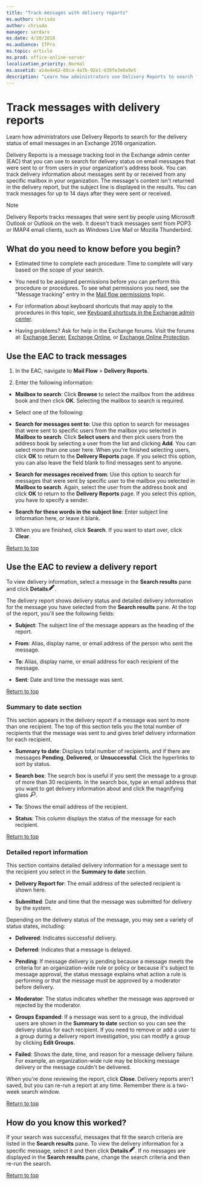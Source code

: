 ```yaml
---
title: "Track messages with delivery reports"
ms.author: chrisda
author: chrisda
manager: serdars
ms.date: 4/20/2018
ms.audience: ITPro
ms.topic: article
ms.prod: office-online-server
localization_priority: Normal
ms.assetid: a14e4e62-08ca-4a7b-92e1-d39fe3e0a9e5
description: "Learn how administrators use Delivery Reports to search for the delivery status of email messages in an Exchange 2016 organization."
---
```


# Track messages with delivery reports

Learn how administrators use Delivery Reports to search for the delivery status of email messages in an Exchange 2016 organization.
  
Delivery Reports is a message tracking tool in the Exchange admin center (EAC) that you can use to search for delivery status on email messages that were sent to or from users in your organization's address book. You can track delivery information about messages sent by or received from any specific mailbox in your organization. The message's content isn't returned in the delivery report, but the subject line is displayed in the results. You can track messages for up to 14 days after they were sent or received.
  
> [!NOTE]
> Delivery Reports tracks messages that were sent by people using Microsoft Outlook or Outlook on the web. It doesn't track messages sent from POP3 or IMAP4 email clients, such as Windows Live Mail or Mozilla Thunderbird. 
  
## What do you need to know before you begin?

- Estimated time to complete each procedure: Time to complete will vary based on the scope of your search.
    
- You need to be assigned permissions before you can perform this procedure or procedures. To see what permissions you need, see the "Message tracking" entry in the [Mail flow permissions](../../permissions/feature-permissions/mail-flow-perms.md) topic. 
    
- For information about keyboard shortcuts that may apply to the procedures in this topic, see [Keyboard shortcuts in the Exchange admin center](../../about-documentation/eac-keyboard-shortcuts.md).
    
- Having problems? Ask for help in the Exchange forums. Visit the forums at: [Exchange Server](https://go.microsoft.com/fwlink/p/?linkId=60612), [Exchange Online](https://go.microsoft.com/fwlink/p/?linkId=267542), or [Exchange Online Protection](https://go.microsoft.com/fwlink/p/?linkId=285351).
    
## Use the EAC to track messages
<a name="trackmessages"> </a>

1. In the EAC, navigate to **Mail Flow** > **Delivery Reports**.
    
2. Enter the following information:
    
  - **Mailbox to search**: Click **Browse** to select the mailbox from the address book and then click **OK**. Selecting the mailbox to search is required.
    
  - Select one of the following:
    
  - **Search for messages sent to**: Use this option to search for messages that were sent to specific users from the mailbox you selected in **Mailbox to search**. Click **Select users** and then pick users from the address book by selecting a user from the list and clicking **Add**. You can select more than one user here. When you're finished selecting users, click **OK** to return to the **Delivery Reports** page. If you select this option, you can also leave the field blank to find messages sent to anyone. 
    
  - **Search for messages received from**: Use this option to search for messages that were sent by specific user to the mailbox you selected in **Mailbox to search**. Again, select the user from the address book and click **OK** to return to the **Delivery Reports** page. If you select this option, you have to specify a sender. 
    
  - **Search for these words in the subject line**: Enter subject line information here, or leave it blank.
    
3. When you are finished, click **Search**. If you want to start over, click **Clear**.
    
[Return to top](track-messages-with-delivery-reports.md#top)
  
## Use the EAC to review a delivery report
<a name="viewreport"> </a>

To view delivery information, select a message in the **Search results** pane and click **Details**![Edit icon](../../media/ITPro_EAC_EditIcon.png).
  
The delivery report shows delivery status and detailed delivery information for the message you have selected from the **Search results** pane. At the top of the report, you'll see the following fields: 
  
- **Subject**: The subject line of the message appears as the heading of the report.
    
- **From**: Alias, display name, or email address of the person who sent the message.
    
- **To**: Alias, display name, or email address for each recipient of the message.
    
- **Sent**: Date and time the message was sent.
    
[Return to top](track-messages-with-delivery-reports.md#top)
  
### Summary to date section

This section appears in the delivery report if a message was sent to more than one recipient. The top of this section tells you the total number of recipients that the message was sent to and gives brief delivery information for each recipient.
  
- **Summary to date**: Displays total number of recipients, and if there are messages **Pending**, **Delivered**, or **Unsuccessful**. Click the hyperlinks to sort by status.
    
- **Search box**: The search box is useful if you sent the message to a group of more than 30 recipients. In the search box, type an email address that you want to get delivery information about and click the magnifying glass ![Search icon](../../media/ITPro_EAC_.png).
    
- **To**: Shows the email address of the recipient.
    
- **Status**: This column displays the status of the message for each recipient.
    
[Return to top](track-messages-with-delivery-reports.md#top)
  
### Detailed report information

This section contains detailed delivery information for a message sent to the recipient you select in the **Summary to date** section. 
  
- **Delivery Report for**: The email address of the selected recipient is shown here.
    
- **Submitted**: Date and time that the message was submitted for delivery by the system.
    
Depending on the delivery status of the message, you may see a variety of status states, including:
  
- **Delivered**: Indicates successful delivery.
    
- **Deferred**: Indicates that a message is delayed.
    
- **Pending**: If message delivery is pending because a message meets the criteria for an organization-wide rule or policy or because it's subject to message approval, the status message explains what action a rule is performing or that the message must be approved by a moderator before delivery.
    
- **Moderator**: The status indicates whether the message was approved or rejected by the moderator.
    
- **Groups Expanded**: If a message was sent to a group, the individual users are shown in the **Summary to date** section so you can see the delivery status for each recipient. If you need to remove or add a user to a group during a delivery report investigation, you can modify a group by clicking **Edit Groups**.
    
- **Failed**: Shows the date, time, and reason for a message delivery failure. For example, an organization-wide rule may be blocking message delivery or the message couldn't be delivered.
    
When you're done reviewing the report, click **Close**. Delivery reports aren't saved, but you can re-run a report at any time. Remember there is a two-week search window.
  
[Return to top](track-messages-with-delivery-reports.md#top)
  
## How do you know this worked?
<a name="viewreport"> </a>

If your search was successful, messages that fit the search criteria are listed in the **Search results** pane. To view the delivery information for a specific message, select it and then click **Details**![Edit icon](../../media/ITPro_EAC_EditIcon.png). If no messages are displayed in the **Search results** pane, change the search criteria and then re-run the search. 
  
[Return to top](track-messages-with-delivery-reports.md#top)
  

